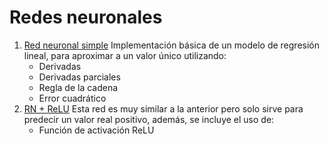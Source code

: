 # Redes neuronales
1. [Red neuronal simple](https://github.com/Berishten/Redes-neuronales/blob/main/Red_neuronal_simple.ipynb)
   Implementación básica de un modelo de regresión lineal, para aproximar a un valor único utilizando:
   - Derivadas
   - Derivadas parciales
   - Regla de la cadena
   - Error cuadrático
2. [RN + ReLU](https://github.com/Berishten/Redes-neuronales/blob/main/RN_%2B_ReLU.ipynb)
   Esta red es muy similar a la anterior pero solo sirve para predecir un valor real positivo, además,
   se incluye el uso de:
   - Función de activación ReLU